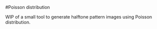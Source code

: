 #Poisson distribution

WIP of a small tool to generate halftone pattern images using Poisson distribution. 



